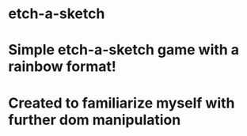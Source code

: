 # etch-a-sketch

# Simple etch-a-sketch game with a rainbow format!

# Created to familiarize myself with further dom manipulation